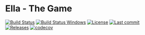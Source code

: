 # Ella - The Game

[![Build Status](https://travis-ci.org/Crazy-Marvin/EllaTheGame.svg?branch=master)](https://travis-ci.org/Crazy-Marvin/EllaTheGame)
[![Build Status Windows](https://ci.appveyor.com/api/projects/status/qqhmlau1cvom1d4c?svg=true)](https://ci.appveyor.com/project/CrazyMarvin/ellathegame)
[![License](https://img.shields.io/github/license/Crazy-Marvin/EllaTheGame.svg)](LICENSE.txt)
[![Last commit](https://img.shields.io/github/last-commit/Crazy-Marvin/EllaTheGame.svg)](https://github.com/Crazy-Marvin/EllaTheGame/)
[![Releases](https://img.shields.io/github/downloads/Crazy-Marvin/EllaTheGame/total.svg)](https://github.com/Crazy-Marvin/EllaTheGemae/releases)
[![codecov](https://codecov.io/gh/Crazy-Marvin/EllaTheGame/branch/master/graph/badge.svg)](https://codecov.io/gh/Crazy-Marvin/EllaTheGame)





